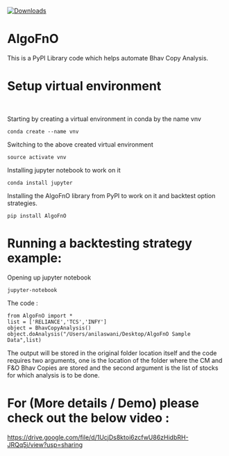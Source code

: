 [![Downloads](https://pepy.tech/badge/algofno)](https://pepy.tech/project/algofno)<br>
# AlgoFnO 
This is a PyPI Library code which helps automate Bhav Copy Analysis.


# Setup virtual environment<br/>

  <br>
  
  Starting by creating a virtual environment in conda by the name vnv
  ```
  conda create --name vnv
  ```
  
  Switching to the above created virtual environment
  ```
  source activate vnv
  ```
  
  Installing jupyter notebook to work on it
  ```
  conda install jupyter
  ```
  
  Installing the AlgoFnO library from PyPI to work on it and backtest option strategies.
  ```
  pip install AlgoFnO
  ```
  
  # Running a backtesting strategy example:<br>
  
  Opening up jupyter notebook
  
  ```
  jupyter-notebook
  ```
  The code : 
  ```
  from AlgoFnO import *
  list = ['RELIANCE','TCS','INFY']
  object = BhavCopyAnalysis()
  object.doAnalysis("/Users/anilaswani/Desktop/AlgoFnO Sample Data",list)
  ```
  
  The output will be stored in the original folder location itself and the code requires two arguments, one is the location of the folder where the CM and F&O Bhav Copies are stored and the second argument is the list of stocks for which analysis is to be done.
  <br>
  # For (More details / Demo) please check out the below video : 
  
  https://drive.google.com/file/d/1UcjDs8ktoi6zcfwU86zHidbRH-JRQq5j/view?usp=sharing
